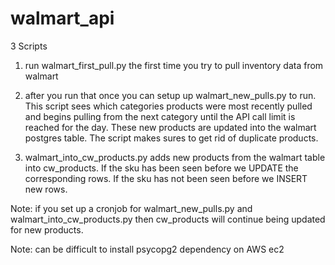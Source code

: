 # walmart_api

3 Scripts

1) run walmart_first_pull.py the first time you try to pull inventory data from walmart

2) after you run that once you can setup up walmart_new_pulls.py to run. This script sees which categories products were most recently pulled and begins pulling from the next category until the API call limit is reached for the day. These new products are updated into the walmart postgres table. The script makes sures to get rid of duplicate products.

3) walmart_into_cw_products.py adds new products from the walmart table into cw_products. If the sku has been seen before we UPDATE the corresponding rows. If the sku has not been seen before we INSERT new rows.

Note: if you set up a cronjob for walmart_new_pulls.py and walmart_into_cw_products.py then cw_products will continue being updated for new products.

Note: can be difficult to install psycopg2 dependency on AWS ec2

